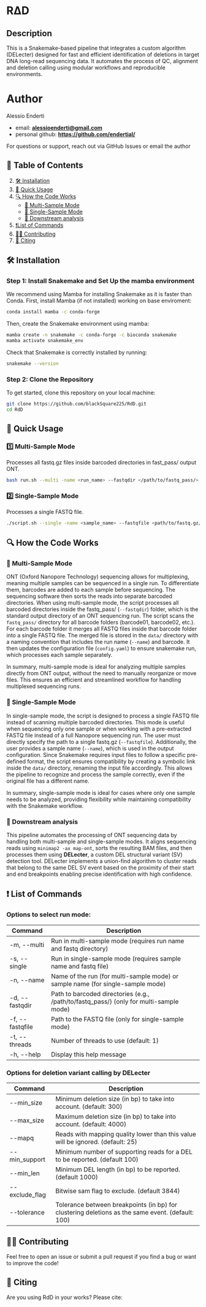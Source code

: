 # RΔD

## Description
This is a Snakemake-based pipeline that integrates a custom algorithm (DELecter) designed for fast and efficient identification of deletions in target DNA long-read sequencing data. It automates the process of QC, alignment and deletion calling using modular workflows and reproducible environments.

# Author

Alessio Enderti 

- email: **alessioenderti@gmail.com**
- personal github: **https://github.com/endertial/**

For questions or support, reach out via GitHub Issues or email the author

## 📖 Table of Contents
2. [🛠 Installation](#-installation)
3. [📌 Quick Usage](#-quick-usage)
4. [🔍 How the Code Works](#-how-the-script-works)
   - [🔹 Multi-Sample Mode](#-multi-sample-mode)
   - [🔹 Single-Sample Mode](#-single-sample-mode)
   - [🚀 Downstream analysis](#-downstream-analysis)
5. [❗List of Commands](#-list-of-commands)
7. [👨‍💻 Contributing](#-contributing)
8. [📖 Citing](#-citing)


## 🛠 Installation

### Step 1: Install Snakemake and Set Up the mamba environment

We recommend using Mamba for installing Snakemake as it is faster than Conda. 
First, install Mamba (if not installed) working on base enviroment:
```bash
conda install mamba -c conda-forge
```

Then, create the Snakemake environment using mamba:
```bash
mamba create -n snakemake -c conda-forge -c bioconda snakemake
mamba activate snakemake_env
```

Check that Snakemake is correctly installed by running:
```bash
snakemake --version
```

### Step 2: Clone the Repository
To get started, clone this repository on your local machine:

```bash
git clone https://github.com/blackSquare225/RdD.git
cd RdD
```


## 📌 Quick Usage

### **1️⃣ Multi-Sample Mode**
Processes all fastq.gz files inside barcoded directories in fast_pass/ output ONT.
```bash
bash run.sh --multi -name <run_name> --fastqdir </path/to/fastq_pass/> --threads <num_of_threads>
```

### **2️⃣ Single-Sample Mode**
Processes a single FASTQ file.
```bash
./script.sh --single -name <sample_name> --fastqfile <path/to/fastq.gz/file> --threads <num_of_threads>
```


## 🔍 How the Code Works

### **🔹 Multi-Sample Mode**
ONT (Oxford Nanopore Technology) sequencing allows for multiplexing, meaning multiple samples can be sequenced in a single run. To differentiate them, barcodes are added to each sample before sequencing. The sequencing software then sorts the reads into separate barcoded directories.
When using multi-sample mode, the script processes all barcoded directories inside the fastq_pass/ (`--fastqdir`) folder, which is the standard output directory of an ONT sequencing run. The script scans the `fastq_pass/` directory for all barcode folders (barcode01, barcode02, etc.). For each barcode folder it merges all FASTQ files inside that barcode folder into a single FASTQ file. The merged file is stored in the `data/` directory with a naming convention that includes the run name (`--name`) and barcode. It then updates the configuration file (`config.yaml`) to ensure snakemake run, which processes each sample separately.

In summary, multi-sample mode is ideal for analyzing multiple samples directly from ONT output, without the need to manually reorganize or move files. This ensures an efficient and streamlined workflow for handling multiplexed sequencing runs.

### **🔹 Single-Sample Mode**
In single-sample mode, the script is designed to process a single FASTQ file instead of scanning multiple barcoded directories. This mode is useful when sequencing only one sample or when working with a pre-extracted FASTQ file instead of a full Nanopore sequencing run.
The user must directly specify the path to a single fastq.gz (`--fastqfile`). Additionally, the user provides a sample name (`--name`), which is used in the output configuration.
Since Snakemake requires input files to follow a specific pre-defined format, the script ensures compatibility by creating a symbolic link inside the `data/` directory, renaming the input file accordingly. This allows the pipeline to recognize and process the sample correctly, even if the original file has a different name.

In summary, single-sample mode is ideal for cases where only one sample needs to be analyzed, providing flexibility while maintaining compatibility with the Snakemake workflow.

### **🚀 Downstream analysis**
This pipeline automates the processing of ONT sequencing data by handling both multi-sample and single-sample modes. It aligns sequencing reads using `minimap2 -ax map-ont`, sorts the resulting BAM files, and then processes them using **DELecter**, a custom DEL structural variant (SV) detection tool. DELecter implements a union-find algorithm to cluster reads that belong to the same DEL SV event based on the proximity of their start and end breakpoints enabling precise identification with high confidence.


## ❗ List of Commands

### Options to select run mode:
| Command | Description | 
|---------|-------------|
|  -m, --multi     |  Run in multi-sample mode (requires run name and fastq directory) |
|  -s, --single    |  Run in single-sample mode (requires sample name and fastq file) |
|  -n, --name      |  Name of the run (for multi-sample mode) or sample name (for single-sample mode) |
|  -d, --fastqdir  |  Path to barcoded directories (e.g., /path/to/fastq_pass/) (only for multi-sample mode) |
|  -f, --fastqfile |  Path to the FASTQ file (only for single-sample mode) |
|  -t, --threads   |  Number of threads to use (default: 1) |
|  -h, --help      |  Display this help message |

### Options for deletion variant calling by DELecter
| Command | Description |
|---------|-------------| 
|  --min_size      |  Minimum deletion size (in bp) to take into account. (default: 300) |
|  --max_size      |  Maximum deletion size (in bp) to take into account. (default: 4000) |
|  --mapq          |   Reads with mapping quality lower than this value will be ignored. (default: 25) |
|  --min_support   |  Minimum number of supporting reads for a DEL to be reported. (default 100) |
|  --min_len       |   Minimum DEL length (in bp) to be reported. (default 1000) |
|  --exclude_flag  |   Bitwise sam flag to exclude. (default 3844) |
|  --tolerance     |   Tolerance between breakpoints (in bp) for clustering deletions as the same event. (default: 100) |


## 👨‍💻 Contributing
Feel free to open an issue or submit a pull request if you find a bug or want to improve the code!

## 📖 Citing

Are you using RdD in your works? Please cite:

